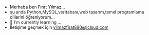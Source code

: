 - Merhaba ben Fırat Yılmaz...
- şu anda Python,MySQL,veritabanı,web tasarım,temel programlama dillerini öğreniyorum...
- 🌱 I’m currently learning ...
- İletişime geçmek için yilmazfirat890@icloud.com

<!---
f1ratyilmaz/f1ratyilmaz is a ✨ special ✨ repository because its `README.md` (this file) appears on your GitHub profile.
You can click the Preview link to take a look at your changes.
--->
